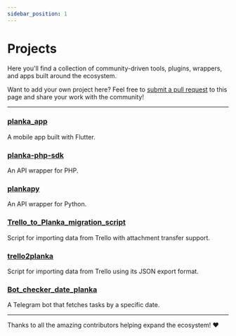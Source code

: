 ```yaml
---
sidebar_position: 1
---
```


# Projects

Here you'll find a collection of community-driven tools, plugins, wrappers, and apps built around the ecosystem.

Want to add your own project here? Feel free to [submit a pull request](https://github.com/plankanban/planka-docs/pulls) to this page and share your work with the community!

---

### [planka_app](https://github.com/LouisHDev/planka_app)

A mobile app built with Flutter.

### [planka-php-sdk](https://github.com/decole/planka-php-sdk)

An API wrapper for PHP.

### [plankapy](https://github.com/hwelch-fle/plankapy)

An API wrapper for Python.

### [Trello_to_Planka_migration_script](https://github.com/garpastyls/Trello_to_Planka_migration_script)

Script for importing data from Trello with attachment transfer support.

### [trello2planka](https://github.com/christophenne/trello2planka)

Script for importing data from Trello using its JSON export format.

### [Bot_checker_date_planka](https://github.com/garpastyls/Bot_checker_date_planka)

A Telegram bot that fetches tasks by a specific date.

---

Thanks to all the amazing contributors helping expand the ecosystem! ❤️
